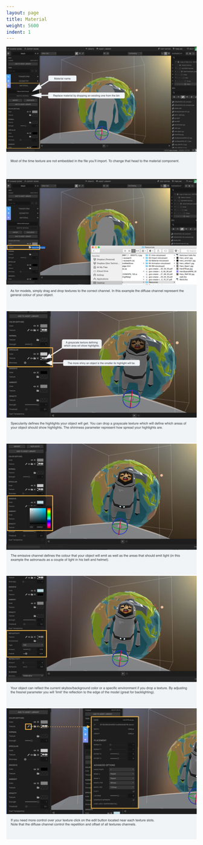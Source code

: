 ```yaml
---
layout: page
title: Material
weight: 5600
indent: 1
---
```


<img src="Material-storyboard2.001.jpg" />
<img src="Material-storyboard2.002.jpg" />
<img src="Material-storyboard2.003.jpg" />
<img src="Material-storyboard2.004.jpg" />
<img src="Material-storyboard2.005.jpg" />
<img src="Material-storyboard2.006.jpg" />